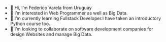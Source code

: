- 👋 Hi, I’m Federico Varela from Uruguay
- 👀 I’m interested in Web Programmer as well as Big Data.
- 🌱 I’m currently learning Fullstack Developer.I have taken an introductory Python course too.
- 💞️ I’m looking to collaborate on software development companies for design Websites and manage Big Data.


<!---
fefouUY/fefouUY is a ✨ special ✨ repository because its `README.md` (this file) appears on your GitHub profile.
You can click the Preview link to take a look at your changes.
--->
